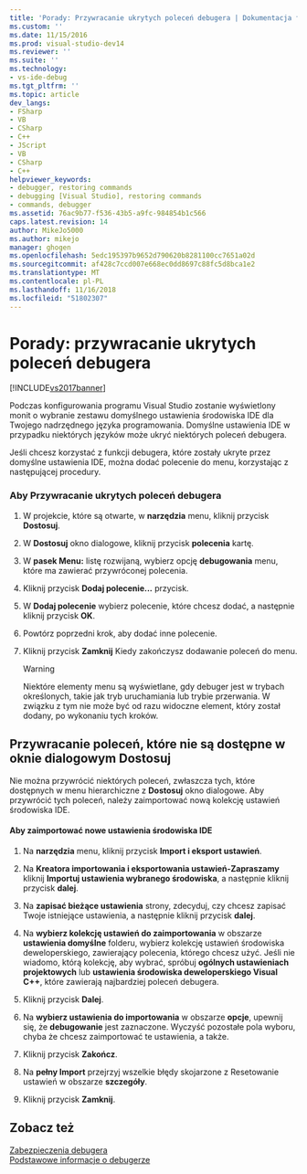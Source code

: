 ```yaml
---
title: 'Porady: Przywracanie ukrytych poleceń debugera | Dokumentacja firmy Microsoft'
ms.custom: ''
ms.date: 11/15/2016
ms.prod: visual-studio-dev14
ms.reviewer: ''
ms.suite: ''
ms.technology:
- vs-ide-debug
ms.tgt_pltfrm: ''
ms.topic: article
dev_langs:
- FSharp
- VB
- CSharp
- C++
- JScript
- VB
- CSharp
- C++
helpviewer_keywords:
- debugger, restoring commands
- debugging [Visual Studio], restoring commands
- commands, debugger
ms.assetid: 76ac9b77-f536-43b5-a9fc-984854b1c566
caps.latest.revision: 14
author: MikeJo5000
ms.author: mikejo
manager: ghogen
ms.openlocfilehash: 5edc195397b9652d790620b8281100cc7651a02d
ms.sourcegitcommit: af428c7ccd007e668ec0dd8697c88fc5d8bca1e2
ms.translationtype: MT
ms.contentlocale: pl-PL
ms.lasthandoff: 11/16/2018
ms.locfileid: "51802307"
---
```

# <a name="how-to-restore-hidden-debugger-commands"></a>Porady: przywracanie ukrytych poleceń debugera
[!INCLUDE[vs2017banner](../includes/vs2017banner.md)]

Podczas konfigurowania programu Visual Studio zostanie wyświetlony monit o wybranie zestawu domyślnego ustawienia środowiska IDE dla Twojego nadrzędnego języka programowania. Domyślne ustawienia IDE w przypadku niektórych języków może ukryć niektórych poleceń debugera.  
  
 Jeśli chcesz korzystać z funkcji debugera, które zostały ukryte przez domyślne ustawienia IDE, można dodać polecenie do menu, korzystając z następującej procedury.  
  
### <a name="to-restore-hidden-debugger-commands"></a>Aby Przywracanie ukrytych poleceń debugera  
  
1.  W projekcie, które są otwarte, w **narzędzia** menu, kliknij przycisk **Dostosuj**.  
  
2.  W **Dostosuj** okno dialogowe, kliknij przycisk **polecenia** kartę.  
  
3.  W **pasek Menu:** listę rozwijaną, wybierz opcję **debugowania** menu, które ma zawierać przywróconej polecenia.  
  
4.  Kliknij przycisk **Dodaj polecenie...** przycisk.  
  
5.  W **Dodaj polecenie** wybierz polecenie, które chcesz dodać, a następnie kliknij przycisk **OK**.  
  
6.  Powtórz poprzedni krok, aby dodać inne polecenie.  
  
7.  Kliknij przycisk **Zamknij** Kiedy zakończysz dodawanie poleceń do menu.  
  
    > [!WARNING]
    >  Niektóre elementy menu są wyświetlane, gdy debuger jest w trybach określonych, takie jak tryb uruchamiania lub trybie przerwania. W związku z tym nie może być od razu widoczne element, który został dodany, po wykonaniu tych kroków.  
  
## <a name="restoring-commands-not-available-from-the-customize-dialog-box"></a>Przywracanie poleceń, które nie są dostępne w oknie dialogowym Dostosuj  
 Nie można przywrócić niektórych poleceń, zwłaszcza tych, które dostępnych w menu hierarchiczne z **Dostosuj** okno dialogowe. Aby przywrócić tych poleceń, należy zaimportować nową kolekcję ustawień środowiska IDE.  
  
#### <a name="to-import-new-ide-settings"></a>Aby zaimportować nowe ustawienia środowiska IDE  
  
1.  Na **narzędzia** menu, kliknij przycisk **Import i eksport ustawień**.  
  
2.  Na **Kreatora importowania i eksportowania ustawień-Zapraszamy** kliknij **Importuj ustawienia wybranego środowiska**, a następnie kliknij przycisk **dalej**.  
  
3.  Na **zapisać bieżące ustawienia** strony, zdecyduj, czy chcesz zapisać Twoje istniejące ustawienia, a następnie kliknij przycisk **dalej**.  
  
4.  Na **wybierz kolekcję ustawień do zaimportowania** w obszarze **ustawienia domyślne** folderu, wybierz kolekcję ustawień środowiska deweloperskiego, zawierający polecenia, którego chcesz użyć. Jeśli nie wiadomo, którą kolekcję, aby wybrać, spróbuj **ogólnych ustawieniach projektowych** lub **ustawienia środowiska deweloperskiego Visual C++**, które zawierają najbardziej poleceń debugera.  
  
5.  Kliknij przycisk **Dalej**.  
  
6.  Na **wybierz ustawienia do importowania** w obszarze **opcje**, upewnij się, że **debugowanie** jest zaznaczone. Wyczyść pozostałe pola wyboru, chyba że chcesz zaimportować te ustawienia, a także.  
  
7.  Kliknij przycisk **Zakończ**.  
  
8.  Na **pełny Import** przejrzyj wszelkie błędy skojarzone z Resetowanie ustawień w obszarze **szczegóły**.  
  
9. Kliknij przycisk **Zamknij**.  
  
## <a name="see-also"></a>Zobacz też  
 [Zabezpieczenia debugera](../debugger/debugger-security.md)   
 [Podstawowe informacje o debugerze](../debugger/debugger-basics.md)



